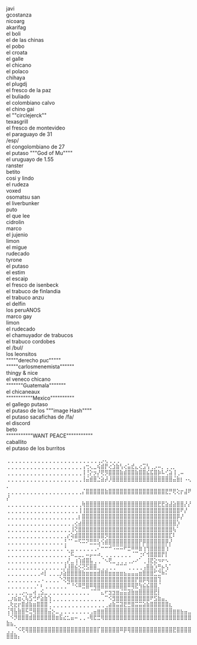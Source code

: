 javi  
gcostanza  
nicoarg  
akarifag  
el boli  
el de las chinas  
el pobo  
el croata  
el galle  
el chicano  
el polaco  
chihaya  
el plugdj  
el fresco de la paz  
el buliado  
el colombiano calvo  
el chino gai  
el ""circlejerck""  
texasgrill  
el fresco de montevideo  
el paraguayo de 31  
/esp/  
el congolombiano de 27  
el putaso """God of Mu""""  
el uruguayo de 1.55  
ranster  
betito  
cosi y lindo  
el rudeza  
voxed  
osomatsu san  
el liverbunker  
puto  
el que lee  
cidrolin  
marco  
el jujenio  
limon  
el migue  
rudecado  
tyrone  
el putaso  
el estim  
el escaip  
el fresco de isenbeck  
el trabuco de finlandia  
el trabuco anzu  
el delfin  
los peruANOS  
marco gay  
limon  
el rudecado  
el chamuyador de trabucos  
el trabuco cordobes  
el /bul/  
los leonsitos  
"""""derecho puc"""""  
"""""carlosmenemista""""""  
thingy & nice  
el veneco chicano  
"""""""Guatemala"""""""  
el chicaneaux  
"""""""""""Mexico""""""""""  
el gallego putaso  
el putaso de los """image Hash""""  
el putaso sacafichas de /fa/  
el discord  
beto  
"""""""""""WANT PEACE"""""""""""  
caballito  
el putaso de los burritos  



⢀⢀⢀⢀⢀⢀⢀⢀⢀⢀⢀⢀⢀⢀⢀⢀⢀⢀⢀⢀⢀⢀⢀⢀⢀⡠⢄⢀⢀⢀  
⢀⢀⢀⢀⢀⢀⢀⢀⢀⢀⢀⢀⢀⢀⢀⢀⢀⢀⢀⢀⢠⢒⢄⣀⢮⣾⡟⢔⣱⣷⢣⢔⣥⣞⣄⢔⣩⢣⢀⡠⠤⡀⢀⢀⡀  
⢀⢀⢀⢀⢀⢀⢀⢀⢀⢀⢀⢀⢀⢀⢀⢀⢀⢀⢀⢀⢸⢘⡕⡲⡜⢟⡻⣿⣿⣿⣷⣾⣿⣿⣷⣿⣿⣮⣯⣿⡷⠧⢊⣵⢸⢀⠤  
⢀⢀⢀⢀⢀⢀⢀⢀⢀⢀⢀⢀⢀⢀⢀⢀⢀⢀⢀⢀⢸⣬⣾⣿⣑⣵⡼⡸⣿⣿⣿⣿⣿⣿⣿⣿⣿⣿⣿⣿⣿⣿⣿⣿⣬⣷⡆⠠⢄⡀  
⢀⢀⢀⢀⢀⢀⢀⢀⢀⢀⢀⢀⢀⢀⢀⢀⢀⢀⢀⢀⡌⣿⣿⣿⣿⣿⣷⣿⣿⣿⣿⣿⣿⣿⣿⣿⣿⣿⣿⣿⣿⣿⣟⡛⢟⢕⡖⣼⠟⡜  
⢀⢀⢀⢀⢀⢀⢀⢀⢀⢀⢀⢀⢀⢀⢀⢀⢀⢀⢀⢀⢷⣿⣿⣿⣿⣿⣿⣿⣿⣿⣿⣿⣿⣿⣿⣿⣿⣿⣿⣿⣟⣟⣵⣼⣵⣿⣿⡜⡜  
⢀⢀⢀⢀⢀⢀⢀⢀⢀⢀⢀⢀⢀⢀⢀⢀⢀⢀⢀⢸⢸⣿⣿⣿⣿⣿⣿⣿⣿⣿⣿⣿⣿⣿⣿⣿⣿⣿⣿⣿⣿⣿⣿⣿⣿⣿⠟⡜  
⢀⢀⢀⢀⢀⢀⢀⢀⢀⢀⢀⢀⢀⢀⢀⢀⢀⢀⢀⡆⣿⣿⣿⣿⣿⣿⣿⣿⣿⣿⣿⣿⣿⣿⣿⣿⣿⣿⣿⣿⣿⣿⣿⣿⣿⡿⡜  
⢀⢀⢀⢀⢀⢀⢀⢀⢀⢀⢀⢀⢀⢀⢀⢀⢀⢀⢔⣴⣿⣿⣿⣿⣿⣿⣿⣿⣿⣿⣿⣿⣿⣿⣿⣿⣿⣿⣿⣿⣿⣿⣿⣿⣿⡱  
⢀⢀⢀⢀⢀⢀⢀⢀⢀⢀⢀⢀⢀⢀⢀⢀⢀⢸⢝⣿⣿⣿⣿⣿⣿⣿⣿⣿⣿⣿⣿⣿⣿⣿⣿⣿⣿⣿⣿⣿⣿⣿⣿⣿⢧⠁  
⢀⢀⢀⢀⢀⢀⢀⢀⢀⢀⢀⢀⢀⢀⢀⢀⡔⢵⣾⣿⣿⣿⣿⣿⣿⣿⡻⣿⣿⣿⣿⣿⣿⣿⣿⣿⣿⣿⣿⣿⣿⣿⣿⣏⠇  
⢀⢀⢀⢀⢀⢀⢀⢀⢀⢀⢀⢀⢀⢀⢀⢘⠈⠁⠒⠫⠭⠝⣛⣛⣣⢪⣾⣿⣿⣿⣿⣿⣿⣿⣿⡟⡿⣿⣿⣿⣿⣿⡿⡜  
⢀⢀⢀⢀⢀⢀⢀⢀⢀⢀⢀⢀⢀⢀⢀⠘⡀⣀⢀⢀⢀⢀⢀⢀⠌⠒⠒⠚⠩⠭⠭⠟⣛⠿⠿⣷⢱⢻⣿⣿⣿⣿⢱⠁  
⢀⢀⢀⢀⢀⢀⢀⢀⢀⢀⢀⢀⢀⢀⢀⢀⢈⠯⣀⣀⡀⠤⡤⠤⠴⡀⢀⢀⢀⢀⢀⢀⢀⠈⠉⢐⠎⢺⣿⣿⣿⡟⡇  
⢀⢀⢀⢀⢀⢀⢀⢀⢀⢀⢀⢀⢀⢀⢀⢀⡜⣀⢰⢱⣾⣿⣧⢀⢀⠈⠢⢟⣀⢀⢀⢀⢀⡠⠔⠁⢀⢸⣟⣕⠲⠖⠢    
⢀⢀⢀⢀⢀⢀⢀⢀⢀⢀⢀⢀⢀⢀⢀⡸⣸⣿⣮⡪⢝⣫⣿⣿⣀⢀⢀⢀⢀⠉⠉⠉⢀⢀⢀⢀⢠⣿⣷⡱⢛⡦⢣⠁  
⢀⢀⢀⢀⢀⢀⢀⢀⢀⠴⡇⢀⢀⢀⡰⣵⣿⣿⣿⣿⣷⣶⣶⣶⣾⣿⣿⣶⣶⣶⣶⣦⣤⣤⣤⣶⣿⣿⣿⣋⣙⠷⠅  
⢀⢀⢀⢀⢀⢀⢀⢀⢀⠠⢀⢀⢀⢀⠑⢝⢿⣿⣿⣿⣿⣿⣿⣿⣿⣿⣿⣿⣿⣿⣿⣿⣿⣿⡟⣿⡿⢿⣿⣿⢹  
⢀⢀⢀⢀⢀⢀⢀⢀⠂⠆⢀⢀⢀⢀⢀⢀⠉⠘⠪⠿⣛⣿⠿⢿⣿⣿⣿⣿⣿⣿⣿⣿⠿⢿⣟⢳⣮⣮⣿⣿⡈  
⢀⢀⢀⢀⡠⢄⣀⢴⢀⣪⣀⢀⢀⢀⢀⢀⢀⢀⢀⢀⢀⢀⠈⠉⠉⣄⠖⣲⣲⣶⣬⣭⣽⣷⣶⣿⣿⣿⣿⣟⡇  
⢀⡰⣮⣶⢌⢧⣫⢚⠞⣵⣷⢱⢀⢀⢀⢀⢀⢀⢀⢀⢀⢀⢀⢀⢀⢀⠉⠪⣻⣿⣿⣿⣿⣿⣿⣿⣿⣿⠟⣫⣷⣤⡀  
⢀⢗⣖⡖⣿⣾⣷⣶⣿⣿⣿⢈⢀⢀⢀⢀⢀⢀⢀⢀⢀⢀⢀⢀⢀⢀⢀⣴⣷⣭⣽⣟⣛⣿⣭⣭⣵⣷⣿⣿⣿⣿⣿⣆  
⢨⢻⣧⣷⣿⠯⣛⢿⣿⣿⣿⣬⡢⣀⢀⢀⢀⢀⢀⢀⢀⢀⢀⣤⣶⣶⣿⣿⣿⣿⣿⣿⣿⣿⣿⣿⣿⣿⣿⣿⣿⣿⣿⣿⣶⣶⣦⣤⣀  
⠈⠪⡻⣿⣿⣿⣾⣿⣿⣿⣿⣿⣿⣶⣯⣔⣂⣤⠤⢀⢀⠠⢿⣟⣛⢿⣿⣿⣿⣿⣿⣿⣿⣿⣿⣿⣿⣿⣿⣿⣿⣿⣿⣿⣿⣿⣿⣿⣿⣷⣦⡀  
⢀⢀⠈⠪⢟⢿⣿⣿⣿⣿⣿⣿⣿⣿⣿⣿⣿⣿⣿⣿⣿⣿⣿⣿⡏⣿⣿⣿⣿⣿⠿⡿⢿⣿⣿⣿⣿⣿⣿⣿⣿⣿⣿⣿⣟⣿⣿⣿⣿⣿⣿⣷⡄  

